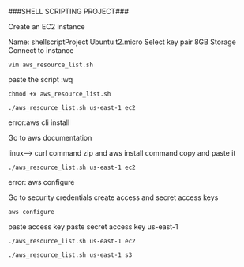 ###SHELL SCRIPTING PROJECT###

Create an EC2 instance 

Name: shellscriptProject
Ubuntu
t2.micro
Select key pair
8GB Storage
Connect to instance

```vim aws_resource_list.sh ```

paste the script
:wq

```chmod +x aws_resource_list.sh```

```./aws_resource_list.sh us-east-1 ec2```

error:aws cli install

Go to aws documentation

linux--> curl command
zip and aws install command 
copy and paste it

```./aws_resource_list.sh us-east-1 ec2```

error: aws configure

Go to security credentials create access and secret access keys

```aws configure```

paste access key
paste secret access key
us-east-1

```./aws_resource_list.sh us-east-1 ec2```

```./aws_resource_list.sh us-east-1 s3```
